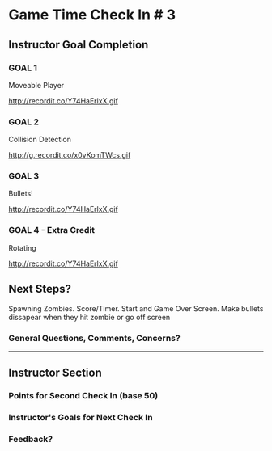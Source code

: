 

# Game Time Check In # 3

## Instructor Goal Completion

### GOAL 1

Moveable Player

http://recordit.co/Y74HaErlxX.gif

### GOAL 2

Collision Detection

http://g.recordit.co/x0vKomTWcs.gif

### GOAL 3

Bullets!

http://recordit.co/Y74HaErlxX.gif

### GOAL 4 - Extra Credit 


Rotating

http://recordit.co/Y74HaErlxX.gif



## Next Steps?

Spawning Zombies. Score/Timer. Start and Game Over Screen. Make bullets dissapear when they hit zombie or go off screen
 

### General Questions, Comments, Concerns?

-----

## Instructor Section

### Points for Second Check In (base 50)

### Instructor's Goals for Next Check In

### Feedback?
